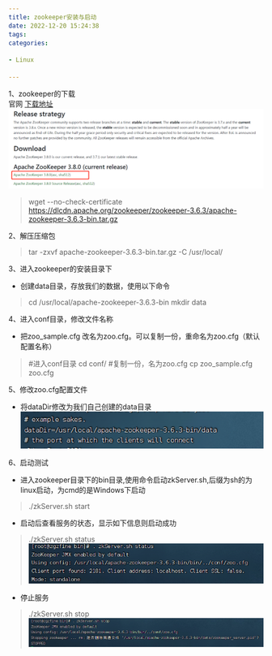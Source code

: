 ```yaml
---
title: zookeeper安装与启动
date: 2022-12-20 15:24:38
tags:
categories:

- Linux

---
```


1、zookeeper的下载  
官网 [下载地址](https://zookeeper.apache.org/releases.html)
![](../images/0012/20221220152700.png)
>  wget --no-check-certificate https://dlcdn.apache.org/zookeeper/zookeeper-3.6.3/apache-zookeeper-3.6.3-bin.tar.gz
> 

2、解压压缩包
>tar -zxvf apache-zookeeper-3.6.3-bin.tar.gz -C /usr/local/

3、进入zookeeper的安装目录下
* 创建data目录，存放我们的数据，使用以下命令
> cd /usr/local/apache-zookeeper-3.6.3-bin
> mkdir data
> 

4、进入conf目录，修改文件名称
* 把zoo_sample.cfg 改名为zoo.cfg。可以复制一份，重命名为zoo.cfg（默认配置名称）
> #进入conf目录
> cd conf/
> #复制一份，名为zoo.cfg
> cp zoo_sample.cfg zoo.cfg

5、修改zoo.cfg配置文件
* 将dataDir修改为我们自己创建的data目录
![](../images/0012/20221220153614.png)

6、启动测试
* 进入zookeeper目录下的bin目录,使用命令启动zkServer.sh,后缀为sh的为linux启动，为cmd的是Windows下启动
> ./zkServer.sh start

* 启动后查看服务的状态，显示如下信息则启动成功
> ./zkServer.sh status
![](../images/0012/20221220153906.png)

* 停止服务
> ./zkServer.sh stop
![](../images/0012/20221220154048.png)

